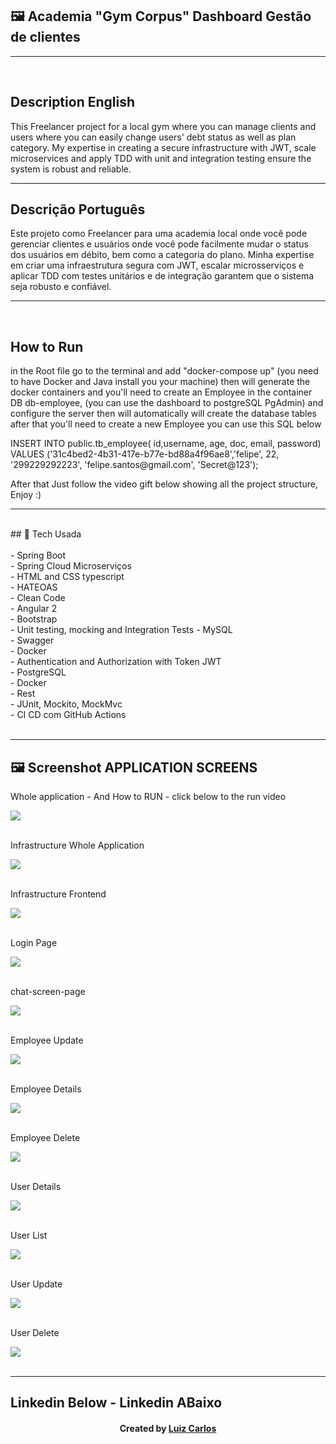 ﻿## 🖼 Academia "Gym Corpus" Dashboard Gestão de clientes <br/>
<hr>
<br/>
<h2>Description English</h2>
<p>This Freelancer project for a local gym where you can manage clients and users
where you can easily change users' debt status as well as plan category.
  My expertise in creating a secure infrastructure with JWT,
scale microservices and apply TDD with unit and integration testing
  ensure the system is robust and reliable.</p>
<hr>
<h2>Descrição Português</h2>
<p>Este projeto como Freelancer para uma academia local onde você pode gerenciar clientes e usuários
onde você pode facilmente mudar o status dos usuários em débito, bem como a categoria do plano.
 Minha expertise em criar uma infraestrutura segura com JWT, 
escalar microsserviços e aplicar TDD com testes unitários e de integração
 garantem que o sistema seja robusto e confiável.</p>
<hr>
<br/>
<h2>How to Run</h1>
<p>in the Root file go to the terminal and add "docker-compose up" (you need to have Docker and Java install you your machine)
then will generate the docker containers and you'll need to create an Employee in the container DB 
db-employee, (you can use the dashboard to postgreSQL PgAdmin) and configure the server then will automatically
will create the database tables after that you'll need to create a new Employee you can use this SQL below</p>
<p> 
INSERT INTO public.tb_employee(
   id,username, age, doc, email, password)
   VALUES ('31c4bed2-4b31-417e-b77e-bd88a4f96ae8','felipe', 22, '299229292223', 'felipe.santos@gmail.com', 'Secret@123');
</p>
<p>After that Just follow the video gift below showing all the project structure, Enjoy :)</p>
<hr>
<br/>
## 🚀 Tech Usada<br/>
<br/>
- Spring Boot<br/>
- Spring Cloud Microserviços <br/>
- HTML and CSS typescript<br/>
- HATEOAS<br/>
- Clean Code<br/>
- Angular 2<br/>
-   Bootstrap<br/>
-   Unit testing, mocking and Integration Tests
-   MySQL <br/>
-   Swagger <br/>
-   Docker <br/>
-  Authentication and  Authorization with Token JWT  <br/>
-   PostgreSQL <br/>
-   Docker <br/>
-   Rest  <br/>
-    JUnit, Mockito, MockMvc <br/>
-    CI CD com GitHub Actions<br/>


<br/>
<hr>


## 🖼 Screenshot APPLICATION SCREENS <br/>
<p>Whole application - And How to RUN -  click below to the run video</p><img src="images/gym-project.gif">
<br/>
<br/>
<p>Infrastructure Whole Application</p><img src="images/structure.png">
<br/>
<br/>
<p>Infrastructure Frontend</p><img src="images/figma.JPG">
<br/>
<br/>
<p>Login Page</p><img src="images/login-page.JPG">
<br/>
<br/>
<p>chat-screen-page</p><img src="images/employee-list.JPG">
<br/>
<br/>
<p>Employee Update</p><img src="images/employee-update.JPG">
<br/>
<br/>
<p>Employee Details</p><img src="images/employee-details.JPG">
<br/>
<br/>
<p>Employee Delete</p><img src="images/employee-delete.JPG">
<br/>
<br/>
<p>User Details</p><img src="images/user-details.JPG">
<br/>
<br/>
<p>User List</p><img src="images/user-list.JPG">
<br/>
<br/>
<p>User Update</p><img src="images/user-update.JPG">
<br/>
<br/>
<p>User Delete</p><img src="images/user-delete.JPG">
<br/>
<br/>

<hr>

## Linkedin Below - Linkedin ABaixo

<h4 align="center">
   Created by   <a href="https://www.linkedin.com/in/luiz-carlos-b50693173/" target="_blank"> Luiz Carlos </a>
</h4>

</html>
